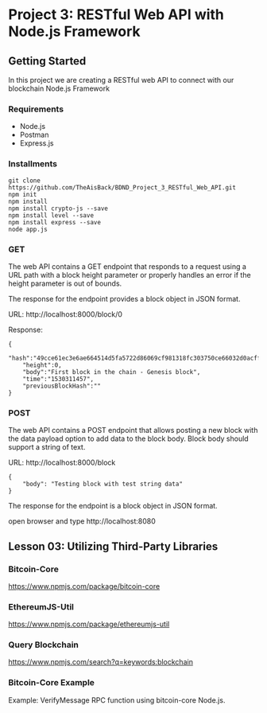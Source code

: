 # Project 3: RESTful Web API with Node.js Framework

## Getting Started

In this project we are creating a RESTful web API to connect with our blockchain Node.js Framework

### Requirements

- Node.js
- Postman
- Express.js

### Installments

```
git clone https://github.com/TheAisBack/BDND_Project_3_RESTful_Web_API.git
npm init
npm install
npm install crypto-js --save
npm install level --save
npm install express --save
node app.js
```
### GET

The web API contains a GET endpoint that responds to a request using a URL
path with a block height parameter or properly handles an error if the height
parameter is out of bounds.

The response for the endpoint provides a block object in JSON format.

URL:
http://localhost:8000/block/0

Response:
```
{
    "hash":"49cce61ec3e6ae664514d5fa5722d86069cf981318fc303750ce66032d0acff3",
    "height":0,
    "body":"First block in the chain - Genesis block",
    "time":"1530311457",
    "previousBlockHash":""
}
```
### POST

The web API contains a POST endpoint that allows posting a new block with
the data payload option to add data to the block body. Block body should
support a string of text.

URL:
http://localhost:8000/block
```
{
    "body": "Testing block with test string data"
}
```
The response for the endpoint is a block object in JSON format.

open browser and type
http://localhost:8080


## Lesson 03: Utilizing Third-Party Libraries

### Bitcoin-Core
https://www.npmjs.com/package/bitcoin-core

### EthereumJS-Util
https://www.npmjs.com/package/ethereumjs-util

### Query Blockchain
https://www.npmjs.com/search?q=keywords:blockchain

### Bitcoin-Core Example
Example: VerifyMessage RPC function using bitcoin-core Node.js.
